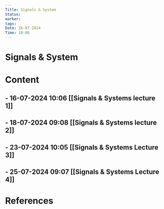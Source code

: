 ```yaml
---
Title: Signals & System
Status: 
marker: 
tags: 
Date: 16-07-2024
Time: 10:06
---
```

# Signals & System

# Content

## - 16-07-2024 10:06 [[Signals & Systems lecture 1]]
## - 18-07-2024 09:08 [[Signals & Systems lecture 2]]

## - 23-07-2024 10:05 [[Signals & Systems Lecture 3]]
## - 25-07-2024 09:07 [[Signals & Systems Lecture 4]]
# References
